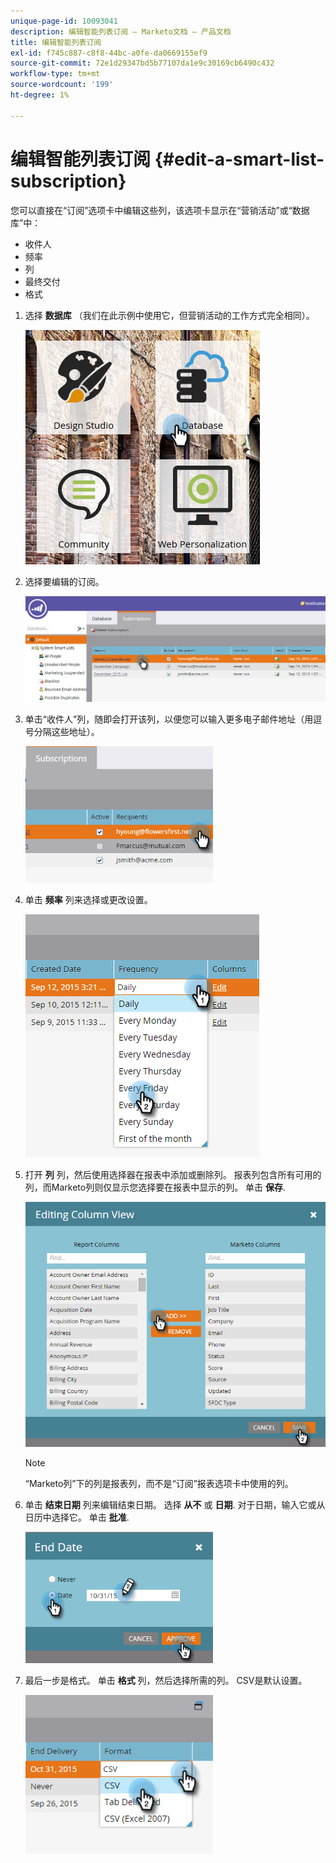 ```yaml
---
unique-page-id: 10093041
description: 编辑智能列表订阅 — Marketo文档 — 产品文档
title: 编辑智能列表订阅
exl-id: f745c887-c8f8-44bc-a0fe-da0669155ef9
source-git-commit: 72e1d29347bd5b77107da1e9c30169cb6490c432
workflow-type: tm+mt
source-wordcount: '199'
ht-degree: 1%

---
```


# 编辑智能列表订阅 {#edit-a-smart-list-subscription}

您可以直接在“订阅”选项卡中编辑这些列，该选项卡显示在“营销活动”或“数据库”中：

* 收件人
* 频率
* 列
* 最终交付
* 格式

1. 选择 **数据库** （我们在此示例中使用它，但营销活动的工作方式完全相同）。

   ![](assets/db-1.png)

1. 选择要编辑的订阅。

   ![](assets/two.png)

1. 单击“收件人”列，随即会打开该列，以便您可以输入更多电子邮件地址（用逗号分隔这些地址）。

   ![](assets/image2015-9-14-13-3a44-3a14.png)

1. 单击 **频率** 列来选择或更改设置。

   ![](assets/image2015-9-14-10-3a30-3a37.png)

1. 打开 **列** 列，然后使用选择器在报表中添加或删除列。 报表列包含所有可用的列，而Marketo列则仅显示您选择要在报表中显示的列。 单击 **保存**.

   ![](assets/image2015-9-14-10-3a59-3a6.png)

   >[!NOTE]
   >
   >“Marketo列”下的列是报表列，而不是“订阅”报表选项卡中使用的列。

1. 单击 **结束日期** 列来编辑结束日期。 选择 **从不** 或 **日期**. 对于日期，输入它或从日历中选择它。 单击 **批准**.

   ![](assets/image2015-9-14-11-3a6-3a38.png)

1. 最后一步是格式。 单击 **格式** 列，然后选择所需的列。 CSV是默认设置。

   ![](assets/image2015-9-14-11-3a11-3a41.png)
